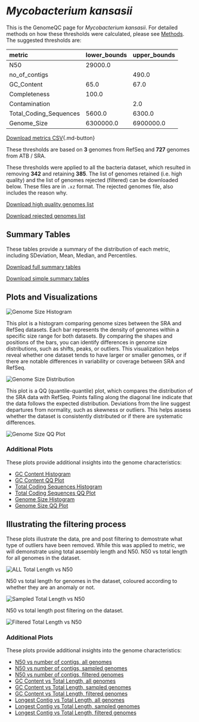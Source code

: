 # *Mycobacterium kansasii*

This is the GenomeQC page for *Mycobacterium kansasii*. For detailed methods on how these thresholds were calculated, please see [Methods](../../methods.md).
The suggested thresholds are: 

| metric                 | lower_bounds   | upper_bounds   |
|:-----------------------|:---------------|:---------------|
| N50                    | 29000.0        |                |
| no_of_contigs          |                | 490.0          |
| GC_Content             | 65.0           | 67.0           |
| Completeness           | 100.0          |                |
| Contamination          |                | 2.0            |
| Total_Coding_Sequences | 5600.0         | 6300.0         |
| Genome_Size            | 6300000.0      | 6900000.0      |

[Download metrics CSV](Mycobacterium_kansasii_metrics.csv){.md-button}


These thresholds are based on **3** genomes from RefSeq and **727** genomes from ATB / SRA.

These thresholds were applied to all the bacteria dataset, which resulted in removing **342** and retaining **385**.
The list of genomes retained (i.e. high quality) and the list of genomes rejected (filtered) can be downloaded below. These files are in `.xz` format. The rejected genomes file, also includes the reason why.

[Download high quality genomes list](Mycobacterium_kansasii_high_quality_genomes.csv.xz)


[Download rejected genomes list](Mycobacterium_kansasii_filtered_out_genomes.csv.xz)



## Summary Tables
These tables provide a summary of the distribution of each metric, including SDeviation, Mean, Median, and Percentiles.

[Download full summary tables](summary.csv)

[Download simple summary tables](selected_summary.csv)

## Plots and Visualizations

![Genome Size Histogram](Genome_Size_refseq_histogram_kde.png)

This plot is a histogram comparing genome sizes between the SRA and RefSeq datasets. Each bar represents the density of genomes within a specific size range for both datasets. By comparing the shapes and positions of the bars, you can identify differences in genome size distributions, such as shifts, peaks, or outliers. This visualization helps reveal whether one dataset tends to have larger or smaller genomes, or if there are notable differences in variability or coverage between SRA and RefSeq.

![Genome Size Distribution](Genome_Size_refseq_histogram_kde.png)

This plot is a QQ (quantile-quantile) plot, which compares the distribution of the SRA data with RefSeq. Points falling along the diagonal line indicate that the data follows the expected distribution. Deviations from the line suggest departures from normality, such as skewness or outliers. This helps assess whether the dataset is consistently distributed or if there are systematic differences.

![Genome Size QQ Plot](Genome_Size_refseq_qqplot.png)

### Additional Plots

These plots provide additional insights into the genome characteristics:

- [GC Content Histogram](GC_Content_refseq_histogram_kde.png)
- [GC Content QQ Plot](GC_Content_refseq_qqplot.png)
- [Total Coding Sequences Histogram](Total_Coding_Sequences_refseq_histogram_kde.png)
- [Total Coding Sequences QQ Plot](Total_Coding_Sequences_refseq_qqplot.png)
- [Genome Size Histogram](Genome_Size_refseq_histogram_kde.png)
- [Genome Size QQ Plot](Genome_Size_refseq_qqplot.png)
## Illustrating the filtering process
These plots illustrate the data, pre and post filtering to demostrate what type of outliers have been removed. While this was applied to metric, we will demonstrate using total assembly length and N50.
N50 vs total length for all genomes in the dataset.

![ALL Total Length vs N50](Mycobacterium_kansasii_all_total_length_N50.png)

N50 vs total length for genomes in the dataset, coloured according to whether they are an anomaly or not.

![Sampled Total Length vs N50](Mycobacterium_kansasii_sample_total_length_N50.png)

N50 vs total length post filtering on the dataset.

![Filtered Total Length vs N50](Mycobacterium_kansasii_filt_total_length_N50.png)

### Additional Plots

These plots provide additional insights into the genome characteristics:

- [N50 vs number of contigs, all genomes](Mycobacterium_kansasii_all_N50_number.png)
- [N50 vs number of contigs, sampled genomes](Mycobacterium_kansasii_sample_N50_number.png)
- [N50 vs number of contigs, filtered genomes](Mycobacterium_kansasii_filt_N50_number.png)
- [GC Content vs Total Length, all genomes](Mycobacterium_kansasii_all_total_length_GC_Content.png)
- [GC Content vs Total Length, sampled genomes](Mycobacterium_kansasii_sample_total_length_GC_Content.png)
- [GC Content vs Total Length, filtered genomes](Mycobacterium_kansasii_filt_total_length_GC_Content.png)
- [Longest Contig vs Total Length, all genomes](Mycobacterium_kansasii_all_total_length_longest.png)
- [Longest Contig vs Total Length, sampled genomes](Mycobacterium_kansasii_sample_total_length_longest.png)
- [Longest Contig vs Total Length, filtered genomes](Mycobacterium_kansasii_filt_total_length_longest.png)
